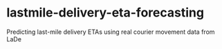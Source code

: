 # lastmile-delivery-eta-forecasting
Predicting last-mile delivery ETAs using real courier movement data from LaDe
